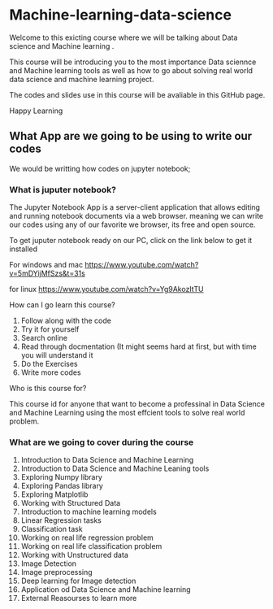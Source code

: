 # Machine-learning-data-science

Welcome to this exicting course where we will be talking about Data science and Machine learning .

This course will be introducing you to the most importance Data sciennce and Machine learning tools as well as how to go about solving real world data science and machine learning project.

The codes and slides use in  this course will be avaliable in this GitHub page.

Happy Learning


## What App are we going to be using to write our codes

We would be writting how codes on jupyter notebook;

### What is juputer notebook?

The Jupyter Notebook App is a server-client application that allows editing and running notebook documents via a web browser. 
meaning we can write our codes using any of our favorite we browser, its free and open source.

To get juputer notebook ready on our PC, click on the link below to get it installed

For windows and mac
https://www.youtube.com/watch?v=5mDYijMfSzs&t=31s

for linux
https://www.youtube.com/watch?v=Yg9AkozItTU

How can I go learn this course?
1. Follow along with the code
2. Try it for yourself
3. Search online 
4. Read through docmentation (It might seems hard at first, but with time you will understand it
5. Do the Exercises
6. Write more codes

Who is this course for?

This course id for anyone that want to become a professinal in Data Science and Machine Learning using the most effcient tools to solve real world problem.

### What are we going to cover during the course
1. Introduction to Data Science and Machine Learning
2. Introduction to Data Science and Machine Leaning tools
3. Exploring Numpy library
4. Exploring Pandas library
5. Exploring Matplotlib
6. Working with Structured Data
7. Introduction to machine learning models
8. Linear Regression tasks
9. Classification task
10. Working on real life regression problem
11. Working on real life classification problem
12. Working with Unstructured data
13. Image Detection
14. Image preprocessing
15. Deep learning for Image detection
16. Application od Data Science and Machine learning
17. External Reasourses to learn more 
